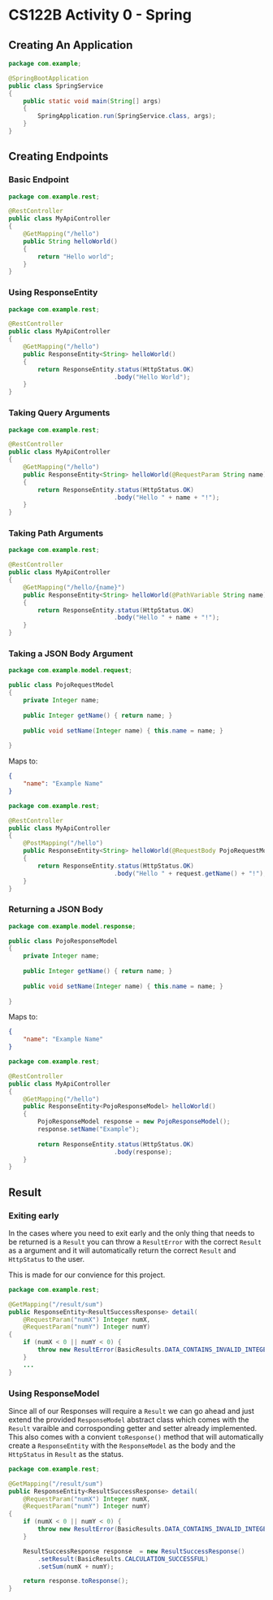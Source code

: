 # CS122B Activity 0 - Spring

## Creating An Application

```java
package com.example;

@SpringBootApplication
public class SpringService
{
    public static void main(String[] args)
    {
        SpringApplication.run(SpringService.class, args);
    }
}
```

## Creating Endpoints

### Basic Endpoint

```java
package com.example.rest;

@RestController
public class MyApiController
{
    @GetMapping("/hello")
    public String helloWorld()
    {
        return "Hello world";
    }
}
```

### Using ResponseEntity

```java
package com.example.rest;

@RestController
public class MyApiController
{
    @GetMapping("/hello")
    public ResponseEntity<String> helloWorld()
    {
        return ResponseEntity.status(HttpStatus.OK)
                             .body("Hello World");
    }
}
```

### Taking Query Arguments

```java
package com.example.rest;

@RestController
public class MyApiController
{
    @GetMapping("/hello")
    public ResponseEntity<String> helloWorld(@RequestParam String name)
    {
        return ResponseEntity.status(HttpStatus.OK)
                             .body("Hello " + name + "!");
    }
}
```

### Taking Path Arguments

```java
package com.example.rest;

@RestController
public class MyApiController
{
    @GetMapping("/hello/{name}")
    public ResponseEntity<String> helloWorld(@PathVariable String name)
    {
        return ResponseEntity.status(HttpStatus.OK)
                             .body("Hello " + name + "!");
    }
}
```

### Taking a JSON Body Argument

```java
package com.example.model.request;

public class PojoRequestModel
{
    private Integer name;
    
    public Integer getName() { return name; }
    
    public void setName(Integer name) { this.name = name; }
    
}
```
Maps to:
```json
{
    "name": "Example Name"
}
```

```java
package com.example.rest;

@RestController
public class MyApiController
{
    @PostMapping("/hello")
    public ResponseEntity<String> helloWorld(@RequestBody PojoRequestModel request)
    {
        return ResponseEntity.status(HttpStatus.OK)
                             .body("Hello " + request.getName() + "!");
    }
}
```

### Returning a JSON Body

```java
package com.example.model.response;

public class PojoResponseModel
{
    private Integer name;
    
    public Integer getName() { return name; }
    
    public void setName(Integer name) { this.name = name; }
    
}
```
Maps to:
```json
{
    "name": "Example Name"
}
```

```java
package com.example.rest;

@RestController
public class MyApiController
{
    @GetMapping("/hello")
    public ResponseEntity<PojoResponseModel> helloWorld()
    {
        PojoResponseModel response = new PojoResponseModel();
        response.setName("Example");
        
        return ResponseEntity.status(HttpStatus.OK)
                             .body(response);
    }
}
```

## Result

### Exiting early

In the cases where you need to exit early and the only thing that needs to be returned is a `Result` you can throw a `ResultError` with the correct `Result` as a argument and it will automatically return the correct `Result` and `HttpStatus` to the user.

This is made for our convience for this project.

```java
package com.example.rest;

@GetMapping("/result/sum")
public ResponseEntity<ResultSuccessResponse> detail(
    @RequestParam("numX") Integer numX,
    @RequestParam("numY") Integer numY)
{
    if (numX < 0 || numY < 0) {
        throw new ResultError(BasicResults.DATA_CONTAINS_INVALID_INTEGERS);
    }
    ...
}
```

### Using ResponseModel

Since all of our Responses will require a `Result` we can go ahead and just extend the provided `ResponseModel` abstract class which comes with the `Result` varaible and corrosponding getter and setter already implemented. This also comes with a convient `toResponse()` method that will automatically create a `ResponseEntity` with the `ResponseModel` as the body and the `HttpStatus` in `Result` as the status.

```java
package com.example.rest;

@GetMapping("/result/sum")
public ResponseEntity<ResultSuccessResponse> detail(
    @RequestParam("numX") Integer numX,
    @RequestParam("numY") Integer numY)
{
    if (numX < 0 || numY < 0) {
        throw new ResultError(BasicResults.DATA_CONTAINS_INVALID_INTEGERS);
    }

    ResultSuccessResponse response  = new ResultSuccessResponse()
        .setResult(BasicResults.CALCULATION_SUCCESSFUL)
        .setSum(numX + numY);

    return response.toResponse();
}
```
